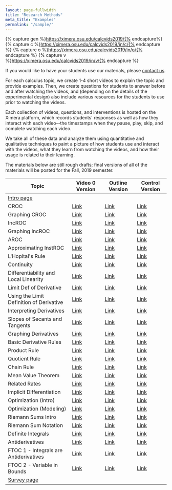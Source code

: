 ```yaml
---
layout: page-fullwidth
title: "Research Methods"
meta_title: "Examples"
permalink: "/sample/"
---
```


{% capture gen %}https://ximera.osu.edu/calcvids2019/{% endcapture%}
{% capture c %}https://ximera.osu.edu/calcvids2019/in/c/{% endcapture %}
{% capture o %}https://ximera.osu.edu/calcvids2019/in/o/{% endcapture %}
{% capture v %}https://ximera.osu.edu/calcvids2019/in/v/{% endcapture %}

If you would like to have your students use our materials, please <a href="mailto:info@calcvids.org">contact us</a>.

For each calculus topic, we create 1-4 short videos to explain the topic and provide examples. Then, we create questions for students to answer before and after watching the videos, and (depending on the details of the experimental design) also include various resources for the students to use prior to watching the videos.

Each collection of videos, questions, and interventions is hosted on the Ximera platform, which records students' responses as well as how they interact with each video--the timestamps when they pause, play, skip, and complete watching each video.

We take all of these data and analyze them using quantitative and qualitative techniques to paint a picture of how students use and interact with the videos, what they learn from watching the videos, and how their usage is related to their learning.

The materials below are still rough drafts; final versions of all of the materials will be posted for the Fall, 2019 semester.

| Topic                                    | Video 0 Version              | Outline Version              | Control Version              |
| ---------------------------------------- | ---------------------------- | ---------------------------- | ---------------------------- |
| [Intro page]({{gen}}intro/intro)         |                              |                              |                              |
| CROC                                     | [Link]({{v}}croc)            | [Link]({{o}}croc)            | [Link]({{c}}croc)            |
| Graphing CROC                            | [Link]({{v}}graphingcroc)    | [Link]({{o}}graphingcroc)    | [Link]({{c}}graphingcroc)    |
| IncROC                                   | [Link]({{v}}incroc)          | [Link]({{o}}incroc)          | [Link]({{c}}incroc)          |
| Graphing IncROC                          | [Link]({{v}}graphingincroc)  | [Link]({{o}}graphingincroc)  | [Link]({{c}}graphingincroc)  |
| AROC                                     | [Link]({{v}}aroc)            | [Link]({{o}}aroc)            | [Link]({{c}}aroc)            |
| Approximating InstROC                    | [Link]({{v}}approxiroc)      | [Link]({{o}}approxiroc)      | [Link]({{c}}approxiroc)      |
| L'Hopital's Rule                         | [Link]({{v}}lhopital)        | [Link]({{o}}lhopital)        | [Link]({{c}}lhopital)        |
| Continuity                               | [Link]({{v}}continuity)      | [Link]({{o}}continuity)      | [Link]({{c}}continuity)      |
| Differentiability and Local Linearity    | [Link]({{v}}locallin)        | [Link]({{o}}locallin)        | [Link]({{c}}locallin)        |
| Limit Def of Derivative                  | [Link]({{v}}limitdef)        | [Link]({{o}}limitdef)        | [Link]({{c}}limitdef)        |
| Using the Limit Definition of Derivative | [Link]({{v}}usinglimit)      | [Link]({{o}}usinglimit)      | [Link]({{c}}usinglimit)      |
| Interpreting Derivatives                 | [Link]({{v}}interpretderiv)  | [Link]({{o}}interpretderiv)  | [Link]({{c}}interpretderiv)  |
| Slopes of Secants and Tangents           | [Link]({{v}}secanttangent)   | [Link]({{o}}secanttangent)   | [Link]({{c}}secanttangent)   |
| Graphing Derivatives                     | [Link]({{v}}graphingderiv)   | [Link]({{o}}graphingderiv)   | [Link]({{c}}graphingderiv)   |
| Basic Derivative Rules                   | [Link]({{v}}basicderivrules) | [Link]({{o}}basicderivrules) | [Link]({{c}}basicderivrules) |
| Product Rule                             | [Link]({{v}}product)         | [Link]({{o}}product)         | [Link]({{c}}product)         |
| Quotient Rule                            | [Link]({{v}}quotient)        | [Link]({{o}}quotient)        | [Link]({{c}}quotient)        |
| Chain Rule                               | [Link]({{v}}chain)           | [Link]({{o}}chain)           | [Link]({{c}}chain)           |
| Mean Value Theorem                       | [Link]({{v}}mvt)             | [Link]({{o}}mvt)             | [Link]({{c}}mvt)             |
| Related Rates                            | [Link]({{v}}relrates)        | [Link]({{o}}relrates)        | [Link]({{c}}relrates)        |
| Implicit Differentiation                 | [Link]({{v}}implicit)        | [Link]({{o}}implicit)        | [Link]({{c}}implicit)        |
| Optimization (Intro)                     | [Link]({{v}}optintro)        | [Link]({{o}}optintro)        | [Link]({{c}}optintro)        |
| Optimization (Modeling)                  | [Link]({{v}}optmodel)        | [Link]({{o}}optmodel)        | [Link]({{c}}optmodel)        |
| Riemann Sums Intro                       | [Link]({{v}}rsintro)         | [Link]({{o}}rsintro)         | [Link]({{c}}rsintro)         |
| Riemann Sum Notation                     | [Link]({{v}}rsnotation)      | [Link]({{o}}rsnotation)      | [Link]({{c}}rsnotation)      |
| Definite Integrals                       | [Link]({{v}}defint)          | [Link]({{o}}defint)          | [Link]({{c}}defint)          |
| Antiderivatives                          | [Link]({{v}}antideriv)       | [Link]({{o}}antideriv)       | [Link]({{c}}antideriv)       |
| FTOC 1 - Integrals are Antiderivatives   | [Link]({{v}}ftoc1)           | [Link]({{o}}ftoc1)           | [Link]({{c}}ftoc1)           |
| FTOC 2 - Variable in Bounds              | [Link]({{v}}ftoc2)           | [Link]({{o}}ftoc2)           | [Link]({{c}}ftoc2)           |
| [Survey page]({{gen}}survey/survey)      |                              |                              |                              |


<!--| Euler's Method                           | [Link]({{gen}}euler/euler)   |                              |                              |-->


<!--* [Constant Rate of Change](https://ximera.osu.edu/calcvids/sample/croc)-->
<!--* [Approximating Instantaneous Rates of Change](https://ximera.osu.edu/calcvids/sample/arociroc)-->
<!--* [Graphing Derivatives](https://ximera.osu.edu/calcvids/sample/graphderiv)-->
<!--* [Basic Derivative Rules](https://ximera.osu.edu/calcvids/sample/derivrules)-->
<!--* The Chain Rule (Under revision)-->
<!--* [Optimization](https://ximera.osu.edu/calcvids/sample/opt)-->
<!--* [Integrals from Riemann Sums](https://ximera.osu.edu/calcvids/sample/rs)-->
<!--* [Antiderivatives](https://ximera.osu.edu/calcvids/sample/antideriv)-->




<!--* [5: The Chain Rule](5)-->
<!--* [8: Antiderivatives](8)-->
